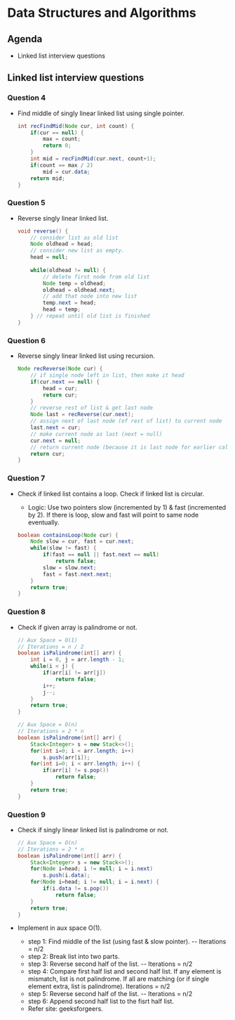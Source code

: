 # Data Structures and Algorithms

## Agenda
* Linked list interview questions

## Linked list interview questions

### Question 4
* Find middle of singly linear linked list using single pointer.
	```Java
	int recFindMid(Node cur, int count) {
		if(cur == null) {
			max = count;
			return 0;
		}
		int mid = recFindMid(cur.next, count+1);
		if(count == max / 2)
			mid = cur.data;
		return mid;
	}
	```

### Question 5
* Reverse singly linear linked list.
	```Java
	void reverse() {
		// consider list as old list
		Node oldhead = head;
		// consider new list as empty.
		head = null;
		
		while(oldhead != null) {
			// delete first node from old list
			Node temp = oldhead;
			oldhead = oldhead.next;
			// add that node into new list
			temp.next = head;
			head = temp;
		} // repeat until old list is finished
	}
	```

### Question 6
* Reverse singly linear linked list using recursion.
	```Java
	Node recReverse(Node cur) {
		// if single node left in list, then make it head
		if(cur.next == null) {
			head = cur;
			return cur;
		}
		// reverse rest of list & get last node
		Node last = recReverse(cur.next);
		// assign next of last node (of rest of list) to current node
		last.next = cur;
		// make current node as last (next = null)
		cur.next = null;
		// return current node (because it is last node for earlier call)
		return cur;
	}
	```

### Question 7
* Check if linked list contains a loop. Check if linked list is circular.
	* Logic: Use two pointers slow (incremented by 1) & fast (incremented by 2). If there is loop, slow and fast will point to same node eventually.

	```Java
	boolean containsLoop(Node cur) {
		Node slow = cur, fast = cur.next;
		while(slow != fast) {
			if(fast == null || fast.next == null)
				return false;
			slow = slow.next;
 			fast = fast.next.next;
		}
		return true;
	}
	```

### Question 8
* Check if given array is palindrome or not.
	
	```Java
	// Aux Space = O(1)
	// Iterations = n / 2
	boolean isPalindrome(int[] arr) {
		int i = 0, j = arr.length - 1;
		while(i < j) {
			if(arr[i] != arr[j])
				return false;
			i++;
			j--;
		}
		return true;
	}
	```

	```Java
	// Aux Space = O(n)
	// Iterations = 2 * n
	boolean isPalindrome(int[] arr) {
		Stack<Integer> s = new Stack<>();
		for(int i=0; i < arr.length; i++)
			s.push(arr[i]);
		for(int i=0; i < arr.length; i++) {
			if(arr[i] != s.pop())
				return false;
		}
		return true;
	}
	```

### Question 9
* Check if singly linear linked list is palindrome or not.

	```Java
	// Aux Space = O(n)
	// Iterations = 2 * n
	boolean isPalindrome(int[] arr) {
		Stack<Integer> s = new Stack<>();
		for(Node i=head; i != null; i = i.next)
			s.push(i.data);
		for(Node i=head; i != null; i = i.next) {
			if(i.data != s.pop())
				return false;
		}
		return true;
	}
	```

* Implement in aux space O(1).
	* step 1: Find middle of the list (using fast & slow pointer). -- Iterations = n/2
	* step 2: Break list into two parts. 
	* step 3: Reverse second half of the list. -- Iterations = n/2
	* step 4: Compare first half list and second half list. If any element is mismatch, list is not palindrome. If all are matching (or if single element extra, list is palindrome). Iterations = n/2
	* step 5: Reverse second half of the list. -- Iterations = n/2
	* step 6: Append second half list to the fisrt half list.
	* Refer site: geeksforgeers.










